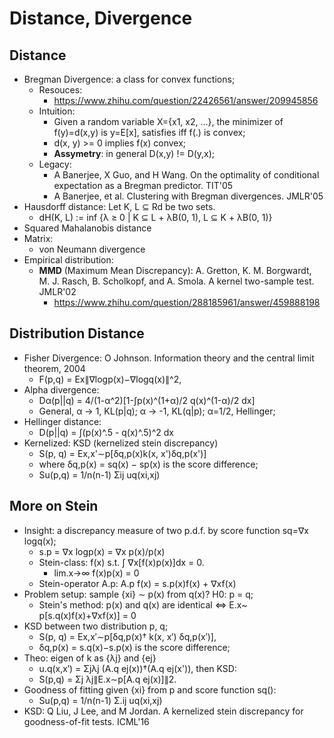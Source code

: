 # Distance, Divergence

## Distance
- Bregman Divergence: a class for convex functions;
	- Resouces:
		- https://www.zhihu.com/question/22426561/answer/209945856
	- Intuition:
		- Given a random variable X={x1, x2, ...}, the minimizer of f(y)=d(x,y) is y=E[x], satisfies iff f(.) is convex;
		- d(x, y) >= 0 implies f(x) convex;
		- **Assymetry**: in general D(x,y) != D(y,x);
	- Legacy:
		- A Banerjee, X Guo, and H Wang. On the optimality of conditional expectation as a Bregman predictor. TIT'05
		- A Banerjee, et al. Clustering with Bregman divergences. JMLR'05
- Hausdorff distance: Let K, L ⊆ Rd be two sets.
	- dH(K, L) := inf {λ ≥ 0 | K ⊆ L + λB(0, 1), L ⊆ K + λB(0, 1)}
- Squared Mahalanobis distance
- Matrix:
	- von Neumann divergence
- Empirical distribution:
	- **MMD** (Maximum Mean Discrepancy): A. Gretton, K. M. Borgwardt, M. J. Rasch, B. Scholkopf, and A. Smola. A kernel two-sample test. JMLR'02
		- https://www.zhihu.com/question/288185961/answer/459888198

## Distribution Distance
- Fisher Divergence: O Johnson. Information theory and the central limit theorem, 2004
	- F(p,q) = Ex∥∇logp(x)−∇logq(x)∥^2,
- Alpha divergence:
	- Dα(p||q) = 4/(1-α^2)[1-∫p(x)^(1+α)/2 q(x)^(1-α)/2 dx]
	- General, α -> 1, KL(p|q); α -> -1, KL(q|p); α=1/2, Hellinger;
- Hellinger distance:
	- D(p||q) = ∫(p(x)^.5 - q(x)^.5)^2 dx
- Kernelized: KSD (kernelized stein discrepancy)
	- S(p, q) = Ex,x'∼p[δq,p(x)k(x, x')δq,p(x')]
	- where δq,p(x) = sq(x) − sp(x) is the score difference;
	- Su(p,q) = 1/n(n-1) Σij uq(xi,xj)

## More on Stein
- Insight: a discrepancy measure of two p.d.f. by score function sq=∇x logq(x);
	- s.p = ∇x logp(x) = ∇x p(x)/p(x)
	- Stein-class: f(x) s.t. ∫ ∇x[f(x)p(x)]dx = 0.
		- lim.x→∞ f(x)p(x) = 0
	- Stein-operator A.p: A.p f(x) = s.p(x)f(x) + ∇xf(x)
- Problem setup: sample {xi} ∼ p(x) from q(x)? H0: p = q;
	- Stein's method: p(x) and q(x) are identical ⇔ E.x~ p[s.q(x)f(x)+∇xf(x)] = 0
- KSD between two distribution p, q;
	- S(p, q) = Ex,x′∼p[δq,p(x)† k(x, x′) δq,p(x′)],
	- δq,p(x) = s.q(x)−s.p(x) is the score difference;
- Theo: eigen of k as {λj} and {ej}
	- u.q(x,x′) = Σjλj (A.q ej(x))†(A.q ej(x')), then KSD:
	- S(p,q) = Σj λj∥E.x∼p[A.q ej(x)]∥2.
- Goodness of fitting given {xi} from p and score function sq():
	- Su(p,q) = 1/n(n-1) Σ.ij uq(xi,xj)
- KSD: Q Liu, J Lee, and M Jordan. A kernelized stein discrepancy for goodness-of-fit tests. ICML'16
